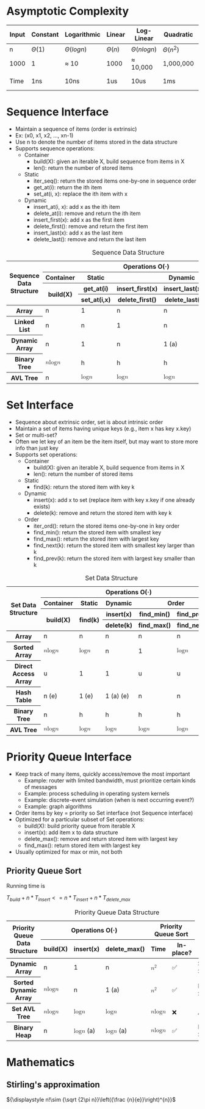 # Asymptotic Complexity

| Input | Constant | Logarithmic | Linear | Log-Linear   | Quadratic | Polynomial  | Exponential     |
| ----- | -------- | ----------- | ------ | ------------ | --------- | ----------- | --------------- |
| n     | $Θ(1)$   | $Θ(log n)$  | $Θ(n)$ | $Θ(n log n)$ | $Θ(n^2)$  | $Θ(n^c)$    | $2^Θ(n^c)$      |
| 1000  | 1        | ≈ 10        | 1000   | ≈ 10,000     | 1,000,000 | 1000^c      | 2^1000 ≈ 10^301 |
| Time  | 1ns      | 10ns        | 1us    | 10us         | 1ms       | 10^(3c-9) s | 10^281 millenia |

# Sequence Interface

- Maintain a sequence of items (order is extrinsic)
- Ex: (x0, x1, x2, ..., xn-1)
- Use n to denote the number of items stored in the data structure
- Supports sequence operations:
  - Container
    - build(X): given an iterable X, build sequence from items in X
    - len(): return the number of stored items
  - Static
    - iter_seq(): return the stored items one-by-one in sequence order
    - get_at(i): return the ith item
    - set_at(i, x): replace the ith item with x
  - Dynamic
    - insert_at(i, x): add x as the ith item
    - delete_at(i): remove and return the ith item
    - insert_first(x): add x as the first item
    - delete_first(): remove and return the first item
    - insert_last(x): add x as the last item
    - delete_last(): remove and return the last item

<table>
  <caption>
    Sequence Data Structure
  </caption>
  <thead>
    <tr>
      <th scope="col" rowspan="4">Sequence Data Structure</th>
      <th scope="col" colspan="5">Operations O(·)</th>
    </tr>
    <tr>
      <th scope="col">Container</th>
      <th scope="col">Static</th>
      <th scope="col" colspan="3">Dynamic</th>
    </tr>
    <tr>
      <th scope="col" rowspan="2">build(X)</th>
      <th scope="col">get_at(i)</th>
      <th scope="col">insert_first(x)</th>
      <th scope="col">insert_last(x)</th>
      <th scope="col">insert_at(i,x)</th>
    </tr>
    <tr>
      <th scope="col">set_at(i,x)</th>
      <th scope="col">delete_first()</th>
      <th scope="col">delete_last()</th>
      <th scope="col">delete_at(i)</th>
    </tr>
  </thead>
  <tbody>
    <tr>
      <th scope="row">Array</th>
      <td>n</td>
      <td>1</td>
      <td>n</td>
      <td>n</td>
      <td>n</td>
    </tr>
    <tr>
      <th scope="row">Linked List</th>
      <td>n</td>
      <td>n</td>
      <td>1</td>
      <td>n</td>
      <td>n</td>
    </tr>
    <tr>
      <th scope="row">Dynamic Array</th>
      <td>n</td>
      <td>1</td>
      <td>n</td>
      <td>1 (a)</td>
      <td>n</td>
    </tr>
    <tr>
      <th scope="row">Binary Tree</th>
      <td>
        <math>
          <mi>n</mi>
          <mo>&#8290;</mo>
          <mrow>
              <mi>log</mi>
              <mo>&#8289;</mo>
              <mi>n</mi>
          </mrow>
        </math>
      </td>
      <td>h</td>
      <td>h</td>
      <td>h</td>
      <td>h</td>
    </tr>
    <tr>
      <th scope="row">AVL Tree</th>
      <td>n</td>
      <td>
        <math>
          <mi>log</mi>
          <mo>&#8289;</mo>
          <mi>n</mi>
        </math>
      </td>
      <td>
        <math>
          <mi>log</mi>
          <mo>&#8289;</mo>
          <mi>n</mi>
        </math>
      </td>
      <td>
        <math>
          <mi>log</mi>
          <mo>&#8289;</mo>
          <mi>n</mi>
        </math>
      </td>
      <td>
        <math>
          <mi>log</mi>
          <mo>&#8289;</mo>
          <mi>n</mi>
        </math>
      </td>
    </tr>
  </tbody>
</table>

# Set Interface

- Sequence about extrinsic order, set is about intrinsic order
- Maintain a set of items having unique keys (e.g., item x has key x.key)
- Set or multi-set?
- Often we let key of an item be the item itself, but may want to store more info than just key
- Supports set operations:
  - Container
    - build(X): given an iterable X, build sequence from items in X
    - len(): return the number of stored items
  - Static
    - find(k): return the stored item with key k
  - Dynamic
    - insert(x): add x to set (replace item with key x.key if one already exists)
    - delete(k): remove and return the stored item with key k
  - Order
    - iter_ord(): return the stored items one-by-one in key order
    - find_min(): return the stored item with smallest key
    - find_max(): return the stored item with largest key
    - find_next(k): return the stored item with smallest key larger than k
    - find_prev(k): return the stored item with largest key smaller than k

<table>
  <caption>
    Set Data Structure
  </caption>
  <thead>
    <tr>
      <th scope="col" rowspan="4">Set Data Structure</th>
      <th scope="col" colspan="5">Operations O(·)</th>
    </tr>
    <tr>
      <th scope="col">Container</th>
      <th scope="col">Static</th>
      <th scope="col">Dynamic</th>
      <th scope="col" colspan="2">Order</th>
    </tr>
    <tr>
      <th scope="col" rowspan="2">build(X)</th>
      <th scope="col" rowspan="2">find(k)</th>
      <th scope="col">insert(x)</th>
      <th scope="col">find_min()</th>
      <th scope="col">find_prev(k)</th>
    </tr>
    <tr>
      <th scope="col">delete(k)</th>
      <th scope="col">find_max()</th>
      <th scope="col">find_next(k)</th>
    </tr>
  </thead>
  <tbody>
    <tr>
      <th scope="row">Array</th>
      <td>n</td>
      <td>n</td>
      <td>n</td>
      <td>n</td>
      <td>n</td>
    </tr>
    <tr>
      <th scope="row">Sorted Array</th>
      <td>
        <math>
          <mi>n</mi>
          <mo>&#8290;</mo>
          <mrow>
              <mi>log</mi>
              <mo>&#8289;</mo>
              <mi>n</mi>
          </mrow>
        </math>
      </td>
      <td>
        <math>
          <mi>log</mi>
          <mo>&#8289;</mo>
          <mi>n</mi>
        </math>
      </td>
      <td>n</td>
      <td>1</td>
      <td>
        <math>
          <mi>log</mi>
          <mo>&#8289;</mo>
          <mi>n</mi>
        </math>
      </td>
    </tr>
    <tr>
      <th scope="row">Direct Access Array</th>
      <td>u</td>
      <td>1</td>
      <td>1</td>
      <td>u</td>
      <td>u</td>
    </tr>
    <tr>
      <th scope="row">Hash Table</th>
      <td>n (e)</td>
      <td>1 (e)</td>
      <td>1 (a) (e)</td>
      <td>n</td>
      <td>n</td>
    </tr>
    <tr>
      <th scope="row">Binary Tree</th>
      <td>n</td>
      <td>h</td>
      <td>h</td>
      <td>h</td>
      <td>h</td>
    </tr>
    <tr>
      <th scope="row">AVL Tree</th>
      <td>
        <math>
          <mi>n</mi>
          <mo>&#8290;</mo>
          <mrow>
              <mi>log</mi>
              <mo>&#8289;</mo>
              <mi>n</mi>
          </mrow>
        </math>
      </td>
      <td>
        <math>
          <mi>log</mi>
          <mo>&#8289;</mo>
          <mi>n</mi>
        </math>
      </td>
      <td>
        <math>
          <mi>log</mi>
          <mo>&#8289;</mo>
          <mi>n</mi>
        </math>
      </td>
      <td>
        <math>
          <mi>log</mi>
          <mo>&#8289;</mo>
          <mi>n</mi>
        </math>
      </td>
      <td>
        <math>
          <mi>log</mi>
          <mo>&#8289;</mo>
          <mi>n</mi>
        </math>
      </td>
    </tr>
  </tbody>
</table>

# Priority Queue Interface

- Keep track of many items, quickly access/remove the most important
  - Example: router with limited bandwidth, must prioritize certain kinds of messages
  - Example: process scheduling in operating system kernels
  - Example: discrete-event simulation (when is next occurring event?)
  - Example: graph algorithms
- Order items by key = priority so Set interface (not Sequence interface)
- Optimized for a particular subset of Set operations:
  - build(X): build priority queue from iterable X
  - insert(x): add item x to data structure
  - delete_max(): remove and return stored item with largest key
  - find_max(): return stored item with largest key
- Usually optimized for max or min, not both

## Priority Queue Sort

Running time is

${T_{build} + n * T_{insert} <= n * T_{insert} + n * T_{delete\_max}}$

<table>
  <caption>
    Priority Queue Data Structure
  </caption>
  <thead>
    <tr>
      <th scope="col" rowspan="2">Priority Queue Data Structure</th>
      <th scope="col" colspan="3">Operations O(·)</th>
      <th scope="col" colspan="2">Priority Queue Sort</th>
    </tr>
    <tr>
      <th scope="col">build(X)</th>
      <th scope="col">insert(x)</th>
      <th scope="col">delete_max()</th>
      <th scope="col">Time</th>
      <th scope="col">In-place?</th>
    </tr>
  </thead>
  <tbody>
    <tr>
      <th scope="row">Dynamic Array</th>
      <td>n</td>
      <td>1</td>
      <td>n</td>
      <td>
        <math>
          <msup>
            <mi>n</mi>
            <mn>2</mn>
          </msup>
        </math>
      </td>
      <td>✅</td>
      <td>Selection Sort</td>
    </tr>
    <tr>
      <th scope="row">Sorted Dynamic Array</th>
      <td>
        <math>
          <mi>n</mi>
          <mo>&#8290;</mo>
          <mrow>
              <mi>log</mi>
              <mo>&#8289;</mo>
              <mi>n</mi>
          </mrow>
        </math>
      </td>
      <td>n</td>
      <td>1 (a)</td>
      <td>
        <math>
          <msup>
            <mi>n</mi>
            <mn>2</mn>
          </msup>
        </math>
      </td>
      <td>✅</td>
      <td>Insertion Sort</td>
    </tr>
    <tr>
      <th scope="row">Set AVL Tree</th>
      <td>
        <math>
          <mi>n</mi>
          <mo>&#8290;</mo>
          <mrow>
              <mi>log</mi>
              <mo>&#8289;</mo>
              <mi>n</mi>
          </mrow>
        </math>
      </td>
      <td>
        <math>
          <mi>log</mi>
          <mo>&#8289;</mo>
          <mi>n</mi>
        </math>
      </td>
      <td>
        <math>
          <mi>log</mi>
          <mo>&#8289;</mo>
          <mi>n</mi>
        </math>
      </td>
      <td>
        <math>
          <mi>n</mi>
          <mo>&#8290;</mo>
          <mrow>
              <mi>log</mi>
              <mo>&#8289;</mo>
              <mi>n</mi>
          </mrow>
        </math>
      </td>
      <td>❌</td>
      <td>AVL Sort</td>
    </tr>
    <tr>
      <th scope="row">Binary Heap</th>
      <td>n</td>
      <td>
        <math>
          <mi>log</mi>
          <mo>&#8289;</mo>
          <mi>n</mi>
        </math>
        (a)
      </td>
      <td>
        <math>
          <mi>log</mi>
          <mo>&#8289;</mo>
          <mi>n</mi>
        </math>
        (a)
      </td>
      <td>
        <math>
          <mi>n</mi>
          <mo>&#8290;</mo>
          <mrow>
              <mi>log</mi>
              <mo>&#8289;</mo>
              <mi>n</mi>
          </mrow>
        </math>
      </td>
      <td>✅</td>
      <td>Heap Sort</td>
    </tr>
  </tbody>
</table>

# Mathematics

## Stirling's approximation

${\displaystyle n!\sim {\sqrt {2\pi n}}\left({\frac {n}{e}}\right)^{n}}$
